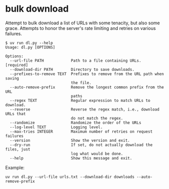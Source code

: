 # bulk download

Attempt to bulk download a list of URLs with some tenacity, but also
some grace. Attempts to honor the server's rate limiting and retries
on various failures.

```
$ uv run dl.py --help
Usage: dl.py [OPTIONS]

Options:
  --url-file PATH            Path to a file containing URLs.  [required]
  --download-dir PATH        Directory to save downloads.
  --prefixes-to-remove TEXT  Prefixes to remove from the URL path when saving
                             the file.
  --auto-remove-prefix       Remove the longest common prefix from the URL
                             paths
  --regex TEXT               Regular expression to match URLs to download.
  --reverse                  Reverse the regex match, i.e., download URLs that
                             do not match the regex.
  --randomize                Randomize the order of the URLs
  --log-level TEXT           Logging level.
  --max-tries INTEGER        Maximum number of retries on request failures
  --version                  Show the version and exit.
  --dry-run                  If set, do not actually download the files, just
                             log what would be done.
  --help                     Show this message and exit.
```

Example:

```
uv run dl.py --url-file urls.txt --download-dir downloads --auto-remove-prefix
```
